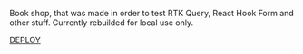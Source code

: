 Book shop, that was made in order to test RTK Query, React Hook Form and other stuff.
Currently rebuilded for local use only.

[DEPLOY](https://s4mm4ael-book-shop.netlify.app/#/books/all)
